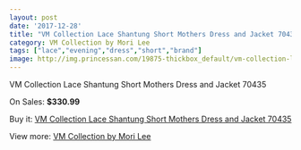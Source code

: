 ```yaml
---
layout: post
date: '2017-12-28'
title: "VM Collection Lace Shantung Short Mothers Dress and Jacket 70435"
category: VM Collection by Mori Lee
tags: ["lace","evening","dress","short","brand"]
image: http://img.princessan.com/19875-thickbox_default/vm-collection-lace-shantung-short-mothers-dress-and-jacket-70435.jpg
---
```

VM Collection Lace Shantung Short Mothers Dress and Jacket 70435

On Sales: **$330.99**
<a href="https://www.princessan.com/en/vm-collection-by-mori-lee/8898-vm-collection-lace-shantung-short-mothers-dress-and-jacket-70435.html"><amp-img layout="responsive" width="600" height="600" src="//img.princessan.com/19875-thickbox_default/vm-collection-lace-shantung-short-mothers-dress-and-jacket-70435.jpg" alt="VM Collection Lace Shantung Short Mothers Dress and Jacket 70435 0" /></a>
<a href="https://www.princessan.com/en/vm-collection-by-mori-lee/8898-vm-collection-lace-shantung-short-mothers-dress-and-jacket-70435.html"><amp-img layout="responsive" width="600" height="600" src="//img.princessan.com/19877-thickbox_default/vm-collection-lace-shantung-short-mothers-dress-and-jacket-70435.jpg" alt="VM Collection Lace Shantung Short Mothers Dress and Jacket 70435 1" /></a>
<a href="https://www.princessan.com/en/vm-collection-by-mori-lee/8898-vm-collection-lace-shantung-short-mothers-dress-and-jacket-70435.html"><amp-img layout="responsive" width="600" height="600" src="//img.princessan.com/19876-thickbox_default/vm-collection-lace-shantung-short-mothers-dress-and-jacket-70435.jpg" alt="VM Collection Lace Shantung Short Mothers Dress and Jacket 70435 2" /></a>

Buy it: [VM Collection Lace Shantung Short Mothers Dress and Jacket 70435](https://www.princessan.com/en/vm-collection-by-mori-lee/8898-vm-collection-lace-shantung-short-mothers-dress-and-jacket-70435.html "VM Collection Lace Shantung Short Mothers Dress and Jacket 70435")

View more: [VM Collection by Mori Lee](https://www.princessan.com/en/73-vm-collection-by-mori-lee "VM Collection by Mori Lee")